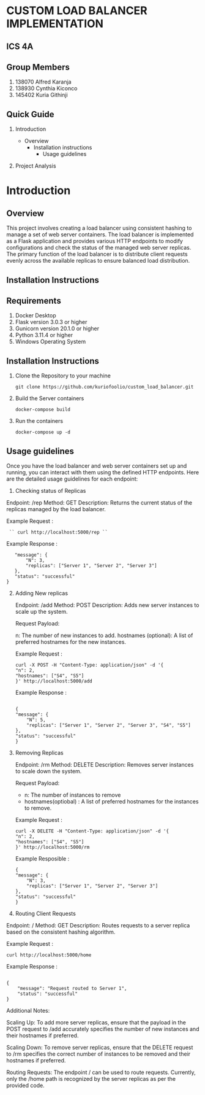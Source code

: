 # CUSTOM LOAD BALANCER IMPLEMENTATION

## ICS 4A

## Group Members

1. 138070 Alfred Karanja
2. 138930 Cynthia Kiconco
3. 145402 Kuria Githinji

## Quick Guide

1. Introduction
   - Overview
     - Installation instructions
       - Usage guidelines

2. Project Analysis

# Introduction

## Overview
This project involves creating a load balancer using consistent hashing to manage a set of web server containers. The load balancer is implemented as a Flask application and provides various HTTP endpoints to modify configurations and check the status of the managed web server replicas. The primary function of the load balancer is to distribute client requests evenly across the available replicas to ensure balanced load distribution.

## Installation Instructions

## Requirements

1. Docker Desktop
2. Flask version 3.0.3 or higher
3. Gunicorn version  20.1.0 or higher
4. Python 3.11.4 or higher
5. Windows Operating System

## Installation Instructions

1. Clone the Repository to your machine

   `` git clone https://github.com/kuriofoolio/custom_load_balancer.git ``
   
2. Build the Server containers

   `` docker-compose build ``

3. Run the containers 

   `` docker-compose up -d `` 

## Usage guidelines
Once you have the load balancer and web server containers set up and running, you can interact with them using the defined HTTP endpoints. Here are the detailed usage guidelines for each endpoint:

  1. Checking status of Replicas 

  Endpoint: /rep
  Method: GET
  Description: Returns the current status of the replicas managed by the load balancer.
  
  Example Request : 

     `` curl http://localhost:5000/rep ``

  Example Response : 

 ``` {
    "message": {
        "N": 3,
        "replicas": ["Server 1", "Server 2", "Server 3"]
    },
    "status": "successful"
} 
 ```


2. Adding New replicas

    Endpoint: /add
    Method: POST
    Description: Adds new server instances to scale up the system.

    Request Payload:

    n: The number of new instances to add.
    hostnames (optional): A list of preferred hostnames for the new instances.


    Example Request : 

    ```
    curl -X POST -H "Content-Type: application/json" -d '{
    "n": 2,
    "hostnames": ["S4", "S5"]
    }' http://localhost:5000/add

    ```

    Example Response : 

    ```

    {
    "message": {
        "N": 5,
        "replicas": ["Server 1", "Server 2", "Server 3", "S4", "S5"]
    },
    "status": "successful"
    }

    ```
3. Removing Replicas

    Endpoint: /rm
    Method: DELETE
    Description: Removes server instances to scale down the system.

    Request Payload:

    * n: The number of instances to remove
    * hostnames(optiobal) : A list of preferred hostnames for the instances to remove. 

    Example Request : 

    ``` 
    curl -X DELETE -H "Content-Type: application/json" -d '{
    "n": 2,
    "hostnames": ["S4", "S5"]
    }' http://localhost:5000/rm

    ```

    Example Resposible : 

    ``` 
    {
    "message": {
        "N": 3,
        "replicas": ["Server 1", "Server 2", "Server 3"]
    },
    "status": "successful"
    }

    ```

4. Routing Client Requests

Endpoint: /<path>
Method: GET
Description: Routes requests to a server replica based on the consistent hashing algorithm.

Example Request :

`` curl http://localhost:5000/home ``

Example Response : 

```

{
    "message": "Request routed to Server 1",
    "status": "successful"
}

```

Additional Notes:

Scaling Up: To add more server replicas, ensure that the payload in the POST request to /add accurately specifies the number of new instances and their hostnames if preferred.

Scaling Down: To remove server replicas, ensure that the DELETE request to /rm specifies the correct number of instances to be removed and their hostnames if preferred.

Routing Requests: The endpoint /<path> can be used to route requests. Currently, only the /home path is recognized by the server replicas as per the provided code.


















